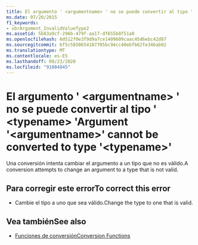 ```yaml
---
title: El argumento ' <argumentname> ' no se puede convertir al tipo ' <typename> '
ms.date: 07/20/2015
f1_keywords:
- vbrArgument_InvalidValueType2
ms.assetid: 5b83a9cf-296b-479f-aa17-df655b8f51a0
ms.openlocfilehash: 6d512f0e3f9d9a7ce1409609caac45d6ebc42d87
ms.sourcegitcommit: bf5c5850654187705bc94cc40ebfb62fe346ab02
ms.translationtype: MT
ms.contentlocale: es-ES
ms.lasthandoff: 09/23/2020
ms.locfileid: "91084845"
---
```

# <a name="argument-argumentname-cannot-be-converted-to-type-typename"></a><span data-ttu-id="e2f61-102">El argumento ' \<argumentname> ' no se puede convertir al tipo ' \<typename> '</span><span class="sxs-lookup"><span data-stu-id="e2f61-102">Argument '\<argumentname>' cannot be converted to type '\<typename>'</span></span>

<span data-ttu-id="e2f61-103">Una conversión intenta cambiar el argumento a un tipo que no es válido.</span><span class="sxs-lookup"><span data-stu-id="e2f61-103">A conversion attempts to change an argument to a type that is not valid.</span></span>  
  
## <a name="to-correct-this-error"></a><span data-ttu-id="e2f61-104">Para corregir este error</span><span class="sxs-lookup"><span data-stu-id="e2f61-104">To correct this error</span></span>  
  
- <span data-ttu-id="e2f61-105">Cambie el tipo a uno que sea válido.</span><span class="sxs-lookup"><span data-stu-id="e2f61-105">Change the type to one that is valid.</span></span>  
  
## <a name="see-also"></a><span data-ttu-id="e2f61-106">Vea también</span><span class="sxs-lookup"><span data-stu-id="e2f61-106">See also</span></span>

- [<span data-ttu-id="e2f61-107">Funciones de conversión</span><span class="sxs-lookup"><span data-stu-id="e2f61-107">Conversion Functions</span></span>](../language-reference/functions/conversion-functions.md)
